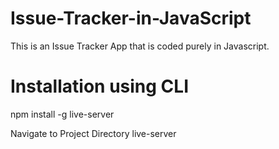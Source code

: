 # Issue-Tracker-in-JavaScript
This is an Issue Tracker App that is coded purely in Javascript.

# Installation using CLI
npm install -g live-server

Navigate to Project Directory live-server
